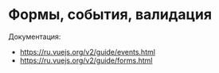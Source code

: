 # Формы, события, валидация
Документация:
* https://ru.vuejs.org/v2/guide/events.html
* https://ru.vuejs.org/v2/guide/forms.html